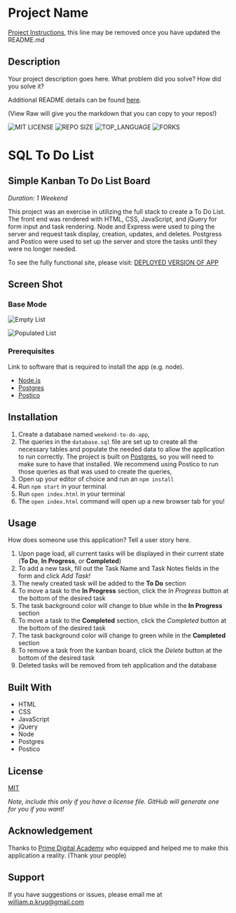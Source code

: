 # Project Name

[Project Instructions](./INSTRUCTIONS.md), this line may be removed once you have updated the README.md

## Description

Your project description goes here. What problem did you solve? How did you solve it?

Additional README details can be found [here](https://github.com/PrimeAcademy/readme-template/blob/master/README.md).

(View Raw will give you the markdown that you can copy to your repos!)

![MIT LICENSE](https://img.shields.io/github/license/William-Krug/sql-to-do-list.svg?style=flat-square)
![REPO SIZE](https://img.shields.io/github/repo-size/William-Krug/sql-to-do-list.svg?style=flat-square)
![TOP_LANGUAGE](https://img.shields.io/github/languages/top/William-Krug/sql-to-do-list.svg?style=flat-square)
![FORKS](https://img.shields.io/github/forks/William-Krug/sql-to-do-list.svg?style=social)

# SQL To Do List

## Simple Kanban To Do List Board

_Duration: 1 Weekend_

This project was an exercise in utilizing the full stack to create a To Do List. The front end was rendered with HTML, CSS, JavaScript, and jQuery for form input and task rendering. Node and Express were used to ping the server and request task display, creation, updates, and deletes. Postgress and Postico were used to set up the server and store the tasks until they were no longer needed.

To see the fully functional site, please visit: [DEPLOYED VERSION OF APP](www.heroku.com)

## Screen Shot

### Base Mode

![Empty List]()

![Populated List]()

### Prerequisites

Link to software that is required to install the app (e.g. node).

- [Node.js](https://nodejs.org/en/)
- [Postgres](https://www.postgresql.org/download/)
- [Postico](https://eggerapps.at/postico/)

## Installation

1. Create a database named `weekend-to-do-app`,
2. The queries in the `database.sql` file are set up to create all the necessary tables and populate the needed data to allow the application to run correctly. The project is built on [Postgres](https://www.postgresql.org/download/), so you will need to make sure to have that installed. We recommend using Postico to run those queries as that was used to create the queries,
3. Open up your editor of choice and run an `npm install`
4. Run `npm start` in your terminal
5. Run `open index.html` in your terminal
6. The `open index.html` command will open up a new browser tab for you!

## Usage

How does someone use this application? Tell a user story here.

1. Upon page load, all current tasks will be displayed in their current state (**To Do**, **In Progress**, or **Completed**)
2. To add a new task, fill out the Task Name and Task Notes fields in the form and click _Add Task!_
3. The newly created task will be added to the **To Do** section
4. To move a task to the **In Progress** section, click the _In Progress_ button at the bottom of the desired task
5. The task background color will change to blue while in the **In Progress** section
6. To move a task to the **Completed** section, click the _Completed_ button at the bottom of the desired task
7. The task background color will change to green while in the **Completed** section
8. To remove a task from the kanban board, click the _Delete_ button at the bottom of the desired task
9. Deleted tasks will be removed from teh application and the database

## Built With

- HTML
- CSS
- JavaScript
- jQuery
- Node
- Postgres
- Postico

## License

[MIT](https://choosealicense.com/licenses/mit/)

_Note, include this only if you have a license file. GitHub will generate one for you if you want!_

## Acknowledgement

Thanks to [Prime Digital Academy](www.primeacademy.io) who equipped and helped me to make this application a reality. (Thank your people)

## Support

If you have suggestions or issues, please email me at [william.p.krug@gmail.com](william.p.krug@gmail.com)
